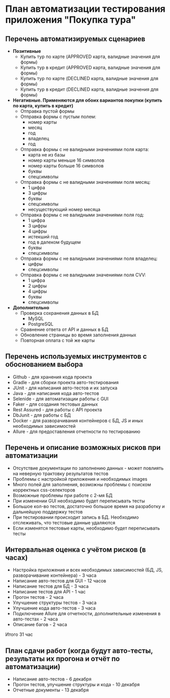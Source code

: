 # План автоматизации тестирования приложения "Покупка тура"

## Перечень автоматизируемых сценариев
* **Позитивные**
    * Купить тур по карте (APPROVED карта, валидные значения для формы)
    * Купить тур в кредит (APPROVED карта, валидные значения для формы)
    * Купить тур по карте (DECLINED карта, валидные значения для формы)
    * Купить тур в кредит (DECLINED карта, валидные значения для формы)
* **Негативные. Применяются для обоих вариантов покупки (купить по карта, купить в кредит)**
     * Отправка пустой формы
     * Отправка формы с пустым полем:
        * номер карты
        * месяц
        * год
        * владелец
        * год
     * Отправка формы с не валидными значениями поля карта:
        * карта не из базы
        * номер карты меньше 16 символов
        * номер карты больше 16 символов
        * буквы
        * спецсимволы
     * Отправка формы с не валидными значениями поля месяц:
        * 1 цифра
        * 3 цифры
        * буквы
        * спецсимволы
        * несуществующий номер месяца
     * Отправка формы с не валидными значениями поля год:
        * 1 цифра
        * 3 цифры
        * 4 цифры
        * истекший год
        * год в далеком будущем
        * буквы
        * спецсимволы
     * Отправка формы с не валидными значениями поля владелец:
        * цифры
        * спецсимволы
     * Отправка формы с не валидными значениями поля CVV:
        * 1 цифра
        * 2 цифры
        * 4 цифры
        * буквы
        * спецсимволы
* **Дополнительно**
    * Проверка сохранения данных в БД
        * MySQL
        * PostgreSQL
    * Сравнение ответа от API и данных в БД
    * Обновление страницы во время заполнения данных
    * Повторная оплата с той же карты
    
## Перечень используемых инструментов с обоснованием выбора
* Github - для хранения кода проекта
* Gradle - для сборки проекта авто-тестирования
* JUnit - для написания авто-тестов и их запуска
* Java - для написания кода авто-тестов
* Selenide - для автоматизации работы с GUI
* Faker - для создания тестовых данных 
* Rest Assured - для работы с API проекта
* DbJunit - для работы с БД
* Docker - для разворачивания контейнеров с БД, JS и иных необходимых зависимостей
* Allure - для предоставления отчетности по тестированию

## Перечень и описание возможных рисков при автоматизации
* Отсутствие документации по заполнению данных - может повлиять на неверную трактовку результатов тестов
* Проблемы с настройкой приложения и необходимых images
* Много полей для заполнения, возможны проблемы с поиском корректных css-селекторов
* Возможные проблемы при работе с 2-мя БД
* При изменении GUI необходимо будет переписывать тесты
* Большое кол-во тестов, достаточно большое время на разработку и дальнейшую поддержку тестов
* При тестировании происходит запись в БД. Необходимо отслеживать, что тестовые данные удаляются
* Если изменятся тестовые карты, необходимо будет переписывать тесты

## Интервальная оценка с учётом рисков (в часах)
* Настройка приложения и всех необходимых зависимостей (БД, JS, разворачивание контейнера) - 3 часа
* Написание авто-тестов для GUI - 12 часов
* Написание тестов для БД - 3 часа
* Написание тестов для API - 1 час
* Прогон тестов - 2 часа
* Улучшение структуры тестов - 3 часа
* Улучшение кода авто-тестов - 3 часа
* Подключение Allure для отчетности, дополнительные изменения в авто-тестах - 2 часа
* Описание багов - 2 часа

Итого 31 час

## План сдачи работ (когда будут авто-тесты, результаты их прогона и отчёт по автоматизации)
* Написание авто-тестов -  6 декабря
* Прогон тестов, улучшение структуры и кода -  10 декабря
* Отчетные документы -  13 декабря
